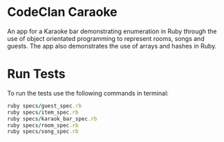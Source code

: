 # CodeClan Caraoke
An app for a Karaoke bar demonstrating enumeration in Ruby through the use of object orientated programming
to represent rooms, songs and guests. The app also demonstrates the use of arrays and hashes in Ruby.

# Run Tests
To run the tests use the following commands in terminal:
```Ruby
ruby specs/guest_spec.rb
ruby specs/item_spec.rb
ruby specs/karaok_bar_spec.rb	
ruby specs/room_spec.rb
ruby specs/song_spec.rb
```
